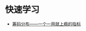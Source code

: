 
# 快速学习
* [筹码分布——一个一用就上瘾的指标](https://weread.qq.com/web/reader/d7c32f9071d7b82ed7c9b52k70e32fb021170efdf2eca12)
